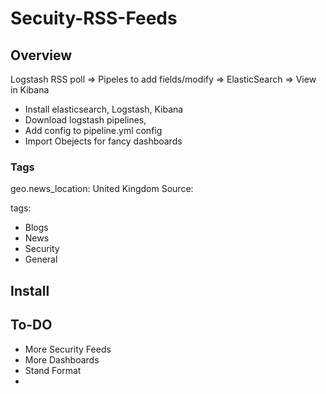 # Secuity-RSS-Feeds

## Overview

Logstash RSS poll => Pipeles to add fields/modify => ElasticSearch => View in Kibana

- Install elasticsearch, Logstash, Kibana
- Download logstash pipelines,
- Add config to pipeline.yml config
- Import Obejects for fancy dashboards

### Tags

geo.news_location: United Kingdom
Source: 

tags: 
- Blogs
- News
- Security
- General 


## Install

## To-DO
- More Security Feeds
- More Dashboards
- Stand Format
- 
